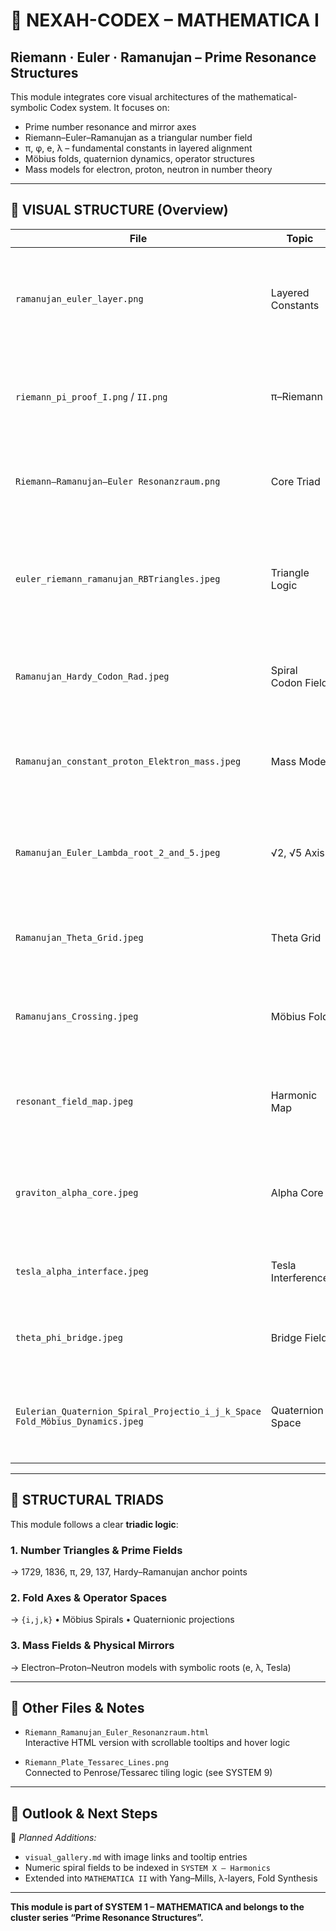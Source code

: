 # 🧮 NEXAH-CODEX – MATHEMATICA I  
## Riemann · Euler · Ramanujan – Prime Resonance Structures

This module integrates core visual architectures of the mathematical-symbolic Codex system. It focuses on:

- Prime number resonance and mirror axes  
- Riemann–Euler–Ramanujan as a triangular number field  
- π, φ, e, λ – fundamental constants in layered alignment  
- Möbius folds, quaternion dynamics, operator structures  
- Mass models for electron, proton, neutron in number theory

---

## 🔷 VISUAL STRUCTURE (Overview)

| File | Topic | Description |
|------|-------|-------------|
| `ramanujan_euler_layer.png` | Layered Constants | Superimposes Euler's base constants with Ramanujan's prime ladders (13–29–41–137, 1729) |
| `riemann_pi_proof_I.png` / `II.png` | π–Riemann | Visual approximation toward the Riemann Hypothesis via Möbius mirror spirals |
| `Riemann–Ramanujan–Euler Resonanzraum.png` | Core Triad | Symbolic triangular resonance field with π–e–λ nodes and cross-axes |
| `euler_riemann_ramanujan_RBTriangles.jpeg` | Triangle Logic | Resonance triangulation between Euler, Ramanujan, Riemann using chromatic coding |
| `Ramanujan_Hardy_Codon_Rad.jpeg` | Spiral Codon Field | 1729–17–29 spiral grid resembling a DNA/codon structure with Hardy anchor |
| `Ramanujan_constant_proton_Elektron_mass.jpeg` | Mass Model | Resonance model linking Ramanujan constants to electron–proton mass ratio |
| `Ramanujan_Euler_Lambda_root_2_and_5.jpeg` | √2, √5 Axis | Crossing of root spaces with Euler–Ramanujan constants and field alignments |
| `Ramanujan_Theta_Grid.jpeg` | Theta Grid | Orthogonal grid model mapping θ-space to numerical divergences |
| `Ramanujans_Crossing.jpeg` | Möbius Fold | Central Möbius crossing – key for zero-point resonance folds |
| `resonant_field_map.jpeg` | Harmonic Map | Composite resonance field with embedded spirals and distorted prime tracks |
| `graviton_alpha_core.jpeg` | Alpha Core | Graviton-inspired structure around α = 1/137 – symbolic mass kernel |
| `tesla_alpha_interface.jpeg` | Tesla Interference | Alpha–Tesla field interface, showing Zeta-channel distortions |
| `theta_phi_bridge.jpeg` | Bridge Field | Transitional structure between φ-spirals and θ-orbitals |
| `Eulerian_Quaternion_Spiral_Projectio_i_j_k_Space Fold_Möbius_Dynamics.jpeg` | Quaternion Space | i–j–k axis system with Möbius field spiraling – dynamic prime connector |

---

## 🧭 STRUCTURAL TRIADS

This module follows a clear **triadic logic**:

### 1. Number Triangles & Prime Fields  
→ 1729, 1836, π, 29, 137, Hardy–Ramanujan anchor points

### 2. Fold Axes & Operator Spaces  
→ `{i,j,k}` • Möbius Spirals • Quaternionic projections

### 3. Mass Fields & Physical Mirrors  
→ Electron–Proton–Neutron models with symbolic roots (e, λ, Tesla)

---

## 🔧 Other Files & Notes

- `Riemann_Ramanujan_Euler_Resonanzraum.html`  
  Interactive HTML version with scrollable tooltips and hover logic

- `Riemann_Plate_Tessarec_Lines.png`  
  Connected to Penrose/Tessarec tiling logic (see SYSTEM 9)

---

## 🔄 Outlook & Next Steps

📍 *Planned Additions:*

- `visual_gallery.md` with image links and tooltip entries  
- Numeric spiral fields to be indexed in `SYSTEM X – Harmonics`  
- Extended into `MATHEMATICA II` with Yang–Mills, λ-layers, Fold Synthesis

---

**This module is part of SYSTEM 1 – MATHEMATICA and belongs to the cluster series “Prime Resonance Structures”.**
